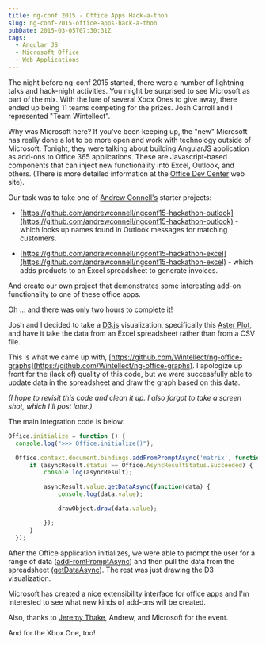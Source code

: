 ```yaml
---
title: ng-conf 2015 - Office Apps Hack-a-thon
slug: ng-conf-2015-office-apps-hack-a-thon
pubDate: 2015-03-05T07:30:31Z
tags:
  - Angular JS
  - Microsoft Office
  - Web Applications
---
```


The night before ng-conf 2015 started, there were a number of lightning talks and hack-night activities. You might be surprised to see Microsoft as part of the mix. With the lure of several Xbox Ones to give away, there ended up being 11 teams competing for the prizes. Josh Carroll and I represented "Team Wintellect".

Why was Microsoft here? If you've been keeping up, the "new" Microsoft has really done a lot to be more open and work with technology outside of Microsoft. Tonight, they were talking about building AngularJS application as add-ons to Office 365 applications. These are Javascript-based components that can inject new functionality into Excel, Outlook, and others. (There is more detailed information at the [Office Dev Center](http://dev.office.com/) web site).

Our task was to take one of [Andrew Connell's](http://www.andrewconnell.com/About) starter projects:

- [https://github.com/andrewconnell/ngconf15-hackathon-outlook](https://github.com/andrewconnell/ngconf15-hackathon-outlook) - which looks up names found in Outlook messages for matching customers.

- [https://github.com/andrewconnell/ngconf15-hackathon-excel](https://github.com/andrewconnell/ngconf15-hackathon-excel) - which adds products to an Excel spreadsheet to generate invoices.

And create our own project that demonstrates some interesting add-on functionality to one of these office apps.

Oh ... and there was only two hours to complete it!

Josh and I decided to take a [D3.js](http://d3js.org/) visualization, specifically this [Aster Plot](http://bl.ocks.org/bbest/2de0e25d4840c68f2db1), and have it take the data from an Excel spreadsheet rather than from a CSV file.

This is what we came up with, [https://github.com/Wintellect/ng-office-graphs](https://github.com/Wintellect/ng-office-graphs). I apologize up front for the (lack of) quality of this code, but we were successfully able to update data in the spreadsheet and draw the graph based on this data.

_(I hope to revisit this code and clean it up. I also forgot to take a screen shot, which I'll post later.)_

The main integration code is below:

```javascript
Office.initialize = function () {
  console.log(">>> Office.initialize()");

  Office.context.document.bindings.addFromPromptAsync('matrix', function (asyncResult) {
      if (asyncResult.status == Office.AsyncResultStatus.Succeeded) {
          console.log(asyncResult);

          asyncResult.value.getDataAsync(function(data) {
              console.log(data.value);

              drawObject.draw(data.value);

          });
      }
  });
```

After the Office application initializes, we were able to prompt the user for a range of data ([addFromPromptAsync](https://msdn.microsoft.com/en-us/library/office/fp142150.aspx)) and then pull the data from the spreadsheet ([getDataAsync](https://msdn.microsoft.com/EN-US/library/office/fp161073.aspx)). The rest was just drawing the D3 visualization.

Microsoft has created a nice extensibility interface for office apps and I'm interested to see what new kinds of add-ons will be created.

Also, thanks to [Jeremy Thake](http://www.jeremythake.com/), Andrew, and Microsoft for the event.

And for the Xbox One, too!
